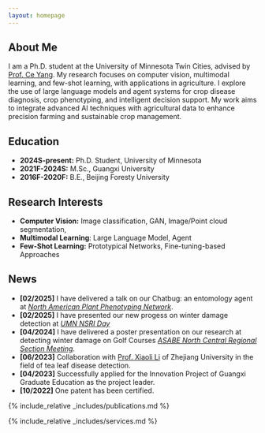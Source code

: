 ```yaml
---
layout: homepage
---
```

## About Me

I am a Ph.D. student at the University of Minnesota Twin Cities, advised by [Prof. Ce Yang](https://bbe.umn.edu/people/ce-yang). My research focuses on computer vision, multimodal learning, and few-shot learning, with applications in agriculture. I explore the use of large language models and agent systems for crop disease diagnosis, crop phenotyping, and intelligent decision support. My work aims to integrate advanced AI techniques with agricultural data to enhance precision farming and sustainable crop management.

## Education

- **2024S-present:** Ph.D. Student, University of Minnesota
- **2021F-2024S:** M.Sc., Guangxi University
- **2016F-2020F:** B.E., Beijing Foresty University

## Research Interests

- **Computer Vision:** Image classification, GAN, Image/Point cloud segmentation,
- **Multimodal Learning**: Large Language Model, Agent
- **Few-Shot Learning:** Prototypical Networks, Fine-tuning-based Approaches

## News

- **[02/2025]** I have delivered a talk on our Chatbug: an entomology agent at [*North American Plant Phenotyping Network*](https://www.plantphenotyping.org/).
- **[02/2025]** I have presented our new progess on winter damage detection at *[UMN NSRI Day](https://research.umn.edu/industry-partnership/strategic-research-partnerships/national-security-research-institute)*
- **[04/2024]** I have delivered a poster presentation on our research at detecting winter damage on Golf Courses [*ASABE North Central Regional Section Meeting*](https://www.sdstate.edu/agricultural-biosystems-engineering/2024-asabe-north-central-regional-section-meeting).
- **[06/2023]** Collaboration with [Prof. Xiaoli Li](https://www.researchgate.net/profile/Xiaoli-Li-27) of Zhejiang University in the field of tea leaf disease detection.
- **[04/2023]** Successfully applied for the Innovation Project of Guangxi Graduate Education as the project leader.
- **[10/2022]** One patent has been certified.

{% include_relative _includes/publications.md %}

{% include_relative _includes/services.md %}
